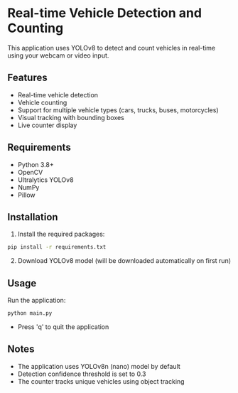 # Real-time Vehicle Detection and Counting

This application uses YOLOv8 to detect and count vehicles in real-time using your webcam or video input.

## Features
- Real-time vehicle detection
- Vehicle counting
- Support for multiple vehicle types (cars, trucks, buses, motorcycles)
- Visual tracking with bounding boxes
- Live counter display

## Requirements
- Python 3.8+
- OpenCV
- Ultralytics YOLOv8
- NumPy
- Pillow

## Installation

1. Install the required packages:
```bash
pip install -r requirements.txt
```

2. Download YOLOv8 model (will be downloaded automatically on first run)

## Usage

Run the application:
```bash
python main.py
```

- Press 'q' to quit the application

## Notes
- The application uses YOLOv8n (nano) model by default
- Detection confidence threshold is set to 0.3
- The counter tracks unique vehicles using object tracking
